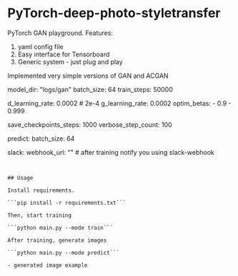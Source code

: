# PyTorch-deep-photo-styletransfer
PyTorch GAN playground. 
Features:
1. yaml config file
2. Easy interface for Tensorboard
3. Generic system - just plug and play
 
 Implemented very simple versions of GAN and ACGAN

  model_dir: "logs/gan"
  batch_size: 64
  train_steps: 50000

  d_learning_rate: 0.0002  # 2e-4
  g_learning_rate: 0.0002
  optim_betas:
    - 0.9
    - 0.999

  save_checkpoints_steps: 1000
  verbose_step_count: 100

predict:
  batch_size: 64

slack:
  webhook_url: ""  # after training notify you using slack-webhook
```


## Usage

Install requirements.

```pip install -r requirements.txt```

Then, start training

```python main.py --mode train```

After training, generate images

```python main.py --mode predict```

- generated image example
